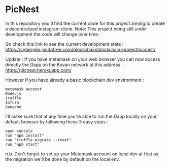 # PicNest

In this repository you'll find the current code for this project aiming to create a decentralized instagram clone. Note: This project being still under development the code will change over time.

Go check this link to see the current development state : https://cybergen.jimdofree.com/blockchain/blockchain-project/picnest/

Update : If you have metamask on your web browser you can now access directly the Dapp on the Kovan network at this address : https://picnest.herokuapp.com/

However if you have already a basic blockchain dev environment :

    metamask account
    Node.js
    truffle
    Infura
    Ganache
    
I'll make sure that at any time you're able to run the Dapp locally on your default browser by following these 3 easy steps :

    open console
    run "npm install"
    run "truffle migrate --reset"
    run "npm start"

n.b. Don't forget to set up your Metamask account on local dev at first as the migration we'll be done by default on the local env.

